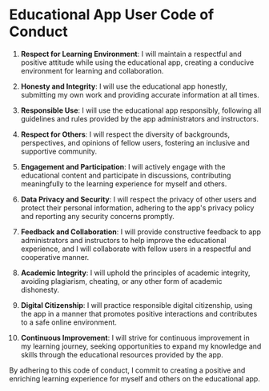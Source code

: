 # Educational App User Code of Conduct

1. **Respect for Learning Environment**: I will maintain a respectful and positive attitude while using the educational app, creating a conducive environment for learning and collaboration.

2. **Honesty and Integrity**: I will use the educational app honestly, submitting my own work and providing accurate information at all times.

3. **Responsible Use**: I will use the educational app responsibly, following all guidelines and rules provided by the app administrators and instructors.

4. **Respect for Others**: I will respect the diversity of backgrounds, perspectives, and opinions of fellow users, fostering an inclusive and supportive community.

5. **Engagement and Participation**: I will actively engage with the educational content and participate in discussions, contributing meaningfully to the learning experience for myself and others.

6. **Data Privacy and Security**: I will respect the privacy of other users and protect their personal information, adhering to the app's privacy policy and reporting any security concerns promptly.

7. **Feedback and Collaboration**: I will provide constructive feedback to app administrators and instructors to help improve the educational experience, and I will collaborate with fellow users in a respectful and cooperative manner.

8. **Academic Integrity**: I will uphold the principles of academic integrity, avoiding plagiarism, cheating, or any other form of academic dishonesty.

9. **Digital Citizenship**: I will practice responsible digital citizenship, using the app in a manner that promotes positive interactions and contributes to a safe online environment.

10. **Continuous Improvement**: I will strive for continuous improvement in my learning journey, seeking opportunities to expand my knowledge and skills through the educational resources provided by the app.

By adhering to this code of conduct, I commit to creating a positive and enriching learning experience for myself and others on the educational app.

